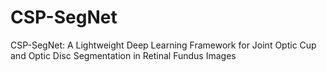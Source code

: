 # CSP-SegNet
CSP-SegNet: A Lightweight Deep Learning Framework for Joint Optic Cup and Optic Disc Segmentation in Retinal Fundus Images
